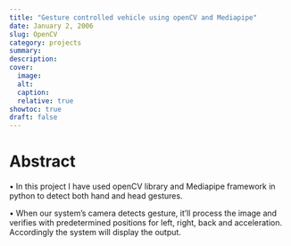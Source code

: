```yaml
---
title: "Gesture controlled vehicle using openCV and Mediapipe"
date: January 2, 2006 
slug: OpenCV
category: projects
summary:
description:
cover:
  image:
  alt:
  caption:
  relative: true
showtoc: true
draft: false
---
```


# Abstract
• In this project I have used openCV library and Mediapipe framework in python to detect both
hand and head gestures.

• When our system’s camera detects gesture, it’ll process the image and verifies with
predetermined positions for left, right, back and acceleration. Accordingly the system will display
the output.